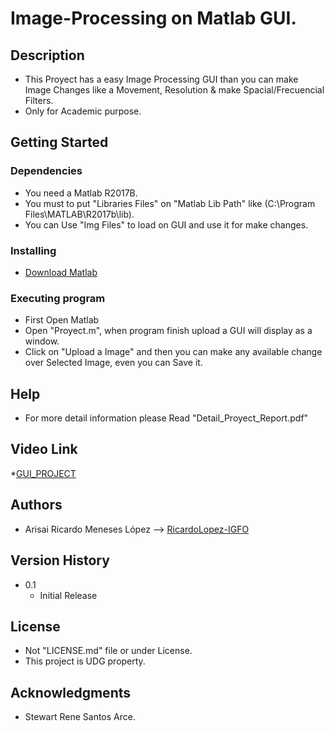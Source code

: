 # Image-Processing on Matlab GUI.
## Description

* This Proyect has a easy Image Processing GUI than you can make Image Changes like a Movement, Resolution & make Spacial/Frecuencial Filters.
* Only for Academic purpose.

## Getting Started
### Dependencies

* You need a Matlab R2017B.
* You must to put "Libraries Files" on "Matlab Lib Path"  like (C:\Program Files\MATLAB\R2017b\lib).
* You can Use "Img Files" to load on GUI and use it for make changes.

### Installing

* [Download Matlab](https://www.mathworks.com/help/install/ug/install-products-with-internet-connection.html#responsive_offcanvas)

### Executing program

* First Open Matlab 
* Open "Proyect.m", when program finish upload a GUI will display as a window.
* Click on "Upload a Image" and then you can make any available change over Selected Image, even you can Save it.

## Help

* For more detail information please Read "Detail_Proyect_Report.pdf"

## Video Link

*[GUI_PROJECT](https://www.youtube.com/watch?v=v5SvFIlc894)

## Authors

* Arisai Ricardo Meneses López
--> [RicardoLopez-IGFO](https://www.linkedin.com/in/arisai-ricardo-meneses-lopez-pi3141592/)

## Version History

* 0.1
    * Initial Release

## License

* Not "LICENSE.md" file or under License.
* This project is UDG property.

## Acknowledgments

* Stewart Rene Santos Arce.
